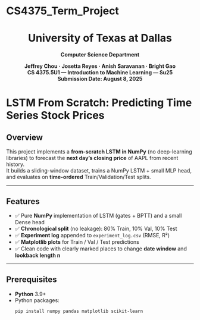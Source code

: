 # CS4375_Term_Project
<div align="center">

# University of Texas at Dallas  
**Computer Science Department**

**Jeffrey Chou · Josetta Reyes · Anish Saravanan · Bright Gao**  
**CS 4375.5U1 — Introduction to Machine Learning — Su25**  
**Submission Date: August 8, 2025**

</div>

# LSTM From Scratch: Predicting Time Series Stock Prices

## Overview
This project implements a **from-scratch LSTM in NumPy** (no deep-learning libraries) to forecast the **next day’s closing price** of AAPL from recent history.  
It builds a sliding-window dataset, trains a NumPy LSTM + small MLP head, and evaluates on **time-ordered** Train/Validation/Test splits.

---

## Features
- ✅ Pure **NumPy** implementation of LSTM (gates + BPTT) and a small Dense head  
- ✅ **Chronological split** (no leakage): 80% Train, 10% Val, 10% Test  
- ✅ **Experiment log** appended to `experiment_log.csv` (RMSE, R²)  
- ✅ **Matplotlib plots** for Train / Val / Test predictions  
- ✅ Clean code with clearly marked places to change **date window** and **lookback length n**

---

## Prerequisites
- **Python** 3.9+  
- Python packages:
  ```bash
  pip install numpy pandas matplotlib scikit-learn
